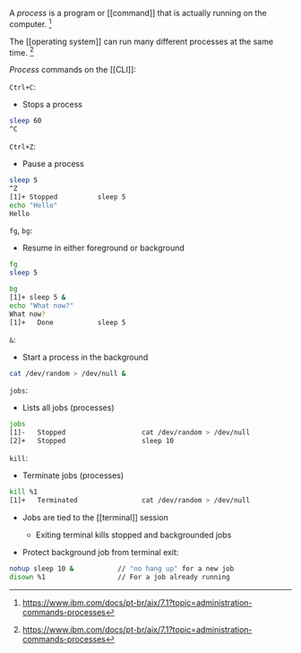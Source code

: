 A *process* is a program or [[command]] that is actually running on the computer. [^1]

The [[operating system]] can run many different processes at the same time. [^1]

*Process* commands on the [[CLI]]:

`Ctrl+C`:
- Stops a process
```bash
sleep 60
^C
```

`Ctrl+Z`:
- Pause a process
```bash
sleep 5
^Z
[1]+ Stopped          sleep 5
echo "Hello"
Hello
```

`fg`, `bg`:
- Resume in either foreground or background
```bash
fg
sleep 5
```

```bash
bg
[1]+ sleep 5 &
echo "What now?"
What now?
[1]+   Done           sleep 5
```

`&`:
- Start a process in the background
```bash
cat /dev/random > /dev/null &
```

`jobs`:
- Lists all jobs (processes)
```bash
jobs
[1]-   Stopped                   cat /dev/random > /dev/null
[2]+   Stopped                   sleep 10
```

`kill`:
- Terminate jobs (processes)
```bash
kill %1
[1]+   Terminated                cat /dev/random > /dev/null
```

- Jobs are tied to the [[terminal]] session
	- Exiting terminal kills stopped and backgrounded jobs

- Protect background job from terminal exit:
```bash
nohup sleep 10 &           // "no hang up" for a new job
disown %1                  // For a job already running
```

[^1]: https://www.ibm.com/docs/pt-br/aix/7.1?topic=administration-commands-processes